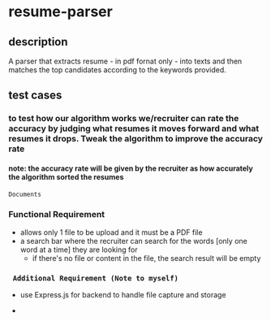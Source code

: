 # resume-parser

## description
A parser that extracts resume - in pdf fornat only - into texts and then matches the top candidates according to the keywords provided. 

 
 
## test cases 
### to test how our algorithm works we/recruiter can rate the accuracy by judging what resumes it moves forward and what resumes it drops. Tweak the algorithm to improve the accuracy rate
#### note: the accuracy rate will be given by the recruiter as how accurately the algorithm sorted the resumes


``` Documents ```
### Functional Requirement
- allows only 1 file to be upload and it must be a PDF file 
- a search bar where the recruiter can search for the words [only one word at a time] they are looking for 
    - if there's no file or content in the file, the search result will be empty 


### ``` Additional Requirement (Note to myself)```
- use Express.js for backend to handle file capture and storage 

-